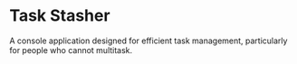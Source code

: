 # Task Stasher

A console application designed for efficient task management, particularly for people who cannot multitask. 